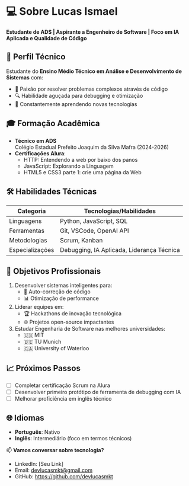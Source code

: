 # 💻 Sobre Lucas Ismael

**Estudante de ADS | Aspirante a Engenheiro de Software | Foco em IA Aplicada e Qualidade de Código**

## 🚀 Perfil Técnico
Estudante do **Ensino Médio Técnico em Análise e Desenvolvimento de Sistemas** com:
- 🧠 Paixão por resolver problemas complexos através de código
- 🔍 Habilidade aguçada para debugging e otimização
- 🌱 Constantemente aprendendo novas tecnologias

## 🎓 Formação Acadêmica
- **Técnico em ADS**  
  Colégio Estadual Prefeito Joaquim da Silva Mafra (2024-2026)
- **Certificações Alura**:
  - HTTP: Entendendo a web por baixo dos panos
  - JavaScript: Explorando a Linguagem
  - HTML5 e CSS3 parte 1: crie uma página da Web 

## 🛠 Habilidades Técnicas

| Categoria       | Tecnologias/Habilidades                   |
|-----------------|-------------------------------------------|
| Linguagens      | Python, JavaScript, SQL                   |
| Ferramentas     | Git, VSCode, OpenAI API                   |
| Metodologias    | Scrum, Kanban                             |
| Especializações | Debugging, IA Aplicada, Liderança Técnica |

## 🌟 Objetivos Profissionais
1. Desenvolver sistemas inteligentes para:
   - 🐞 Auto-correção de código
   - 📊 Otimização de performance
2. Liderar equipes em:
   - 🏆 Hackathons de inovação tecnológica
   - 🌐 Projetos open-source impactantes
3. Estudar Engenharia de Software nas melhores universidades:
   - 🇺🇸 MIT
   - 🇩🇪 TU Munich
   - 🇨🇦 University of Waterloo

## 📈 Próximos Passos
- [ ] Completar certificação Scrum na Alura
- [ ] Desenvolver primeiro protótipo de ferramenta de debugging com IA
- [ ] Melhorar proficiência em inglês técnico

## 🌐 Idiomas
- **Português**: Nativo
- **Inglês**: Intermediário (foco em termos técnicos)

📫 **Vamos conversar sobre tecnologia?**
- LinkedIn: [Seu Link]
- Email: devlucasmkt@gmail.com
- GitHub: https://github.com/devlucasmkt
